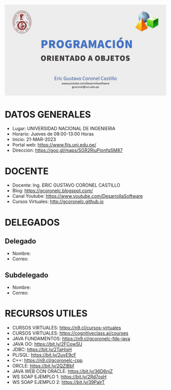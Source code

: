 ![PROGRAMACION ORIENTADO DE OBJETOS](https://github.com/gcoronelc/UNI-FIIS-2024-1-SI302-W/blob/main/img/JavaOO.jpg)

# DATOS GENERALES

- Lugar: UNIVERSIDAD NACIONAL DE INGENIERIA
- Horario: Jueves de 08:00-13:00 Horas
- Inicio: 21-MAR-2023
- Portal web: https://www.fiis.uni.edu.pe/
- Dirección: https://goo.gl/maps/SGR2RiuPjonfqSM87

# DOCENTE

- Docente: Ing. ERIC GUSTAVO CORONEL CASTILLO
- Blog: https://gcoronelc.blogspot.com/
- Canal Youtube: https://www.youtube.com/DesarrollaSoftware
- Cursos Virtuales: http://gcoronelc.github.io

# DELEGADOS

## Delegado

- Nombre: 
- Correo: 

## Subdelegado

- Nombre: 
- Correo: 

# RECURSOS UTILES

- CURSOS VIRTUALES: https://n9.cl/cursos-virtuales
- CURSOS VIRTUALES: https://cognitiveclass.ai/courses
- JAVA FUNDAMENTOS: https://n9.cl/gcoronelc-fdp-java
- JAVA OO: https://bit.ly/2FCowSU
- JDBC: https://bit.ly/2TaHisH
- PL/SQL: https://bit.ly/2uvE9cF
- C++: https://n9.cl/gcoronelc-cpp
- ORCLE: https://bit.ly/2QZIBbf
- JAVA WEB CON ORACLE: https://bit.ly/36D6njZ
- WS SOAP EJEMPLO 1: https://bit.ly/2Rd7osH
- WS SOAP EJEMPLO 2: https://bit.ly/39PalrT





